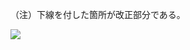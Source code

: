 （注）下線を付した箇所が改正部分である。

![](https://www.nta.go.jp/tmp/48329544-12ea-40b6-b9ab-5d2098d22dac/images/7236a0e5024de03172a2928a74bd25acb59fdd72ea9c43d289e9a5b22749fc36.jpg)